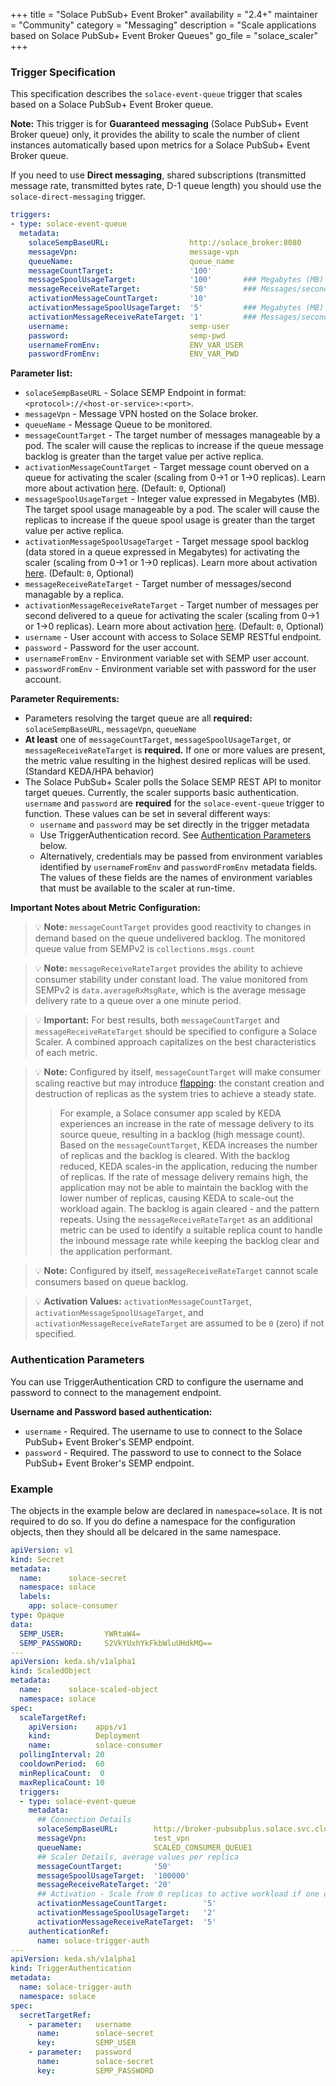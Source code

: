 +++
title = "Solace PubSub+ Event Broker"
availability = "2.4+"
maintainer = "Community"
category = "Messaging"
description = "Scale applications based on Solace PubSub+ Event Broker Queues"
go_file = "solace_scaler"
+++

### Trigger Specification

This specification describes the `solace-event-queue` trigger that scales based on a Solace PubSub+ Event Broker queue.

**Note:**
This trigger is for **Guaranteed messaging** (Solace PubSub+ Event Broker queue) only, it provides the ability to scale the number of client instances automatically based upon metrics for a Solace PubSub+ Event Broker queue.

If you need to use **Direct messaging**, shared subscriptions (transmitted message rate, transmitted bytes rate, D-1 queue length) you should use the `solace-direct-messaging` trigger.


```yaml
triggers:
- type: solace-event-queue
  metadata:
    solaceSempBaseURL:                  http://solace_broker:8080
    messageVpn:                         message-vpn
    queueName:                          queue_name
    messageCountTarget:                 '100'
    messageSpoolUsageTarget:            '100'       ### Megabytes (MB)
    messageReceiveRateTarget:           '50'        ### Messages/second over last 1 minute interval
    activationMessageCountTarget:       '10'
    activationMessageSpoolUsageTarget:  '5'         ### Megabytes (MB)
    activationMessageReceiveRateTarget: '1'         ### Messages/second over last 1 minute interval
    username:                           semp-user
    password:                           semp-pwd
    usernameFromEnv:                    ENV_VAR_USER
    passwordFromEnv:                    ENV_VAR_PWD
```

**Parameter list:**

- `solaceSempBaseURL` - Solace SEMP Endpoint in format: `<protocol>://<host-or-service>:<port>`.
- `messageVpn` - Message VPN hosted on the Solace broker.
- `queueName` - Message Queue to be monitored.
- `messageCountTarget` - The target number of messages manageable by a pod. The scaler will cause the replicas to increase if the queue message backlog is greater than the target value per active replica.
- `activationMessageCountTarget` - Target message count oberved on a queue for activating the scaler (scaling from 0->1 or 1->0 replicas). Learn more about activation [here](./../concepts/scaling-deployments.md#activating-and-scaling-thresholds). (Default: `0`, Optional)
- `messageSpoolUsageTarget` - Integer value expressed in Megabytes (MB). The target spool usage manageable by a pod. The scaler will cause the replicas to increase if the queue spool usage is greater than the target value per active replica.
- `activationMessageSpoolUsageTarget` - Target message spool backlog (data stored in a queue expressed in Megabytes) for activating the scaler (scaling from 0->1 or 1->0 replicas). Learn more about activation [here](./../concepts/scaling-deployments.md#activating-and-scaling-thresholds). (Default: `0`, Optional)
- `messageReceiveRateTarget` - Target number of messages/second managable by a replica.
- `activationMessageReceiveRateTarget` - Target number of messages per second delivered to a queue for activating the scaler (scaling from 0->1 or 1->0 replicas). Learn more about activation [here](./../concepts/scaling-deployments.md#activating-and-scaling-thresholds). (Default: `0`, Optional)
- `username` - User account with access to Solace SEMP RESTful endpoint.
- `password` - Password for the user account.
- `usernameFromEnv` - Environment variable set with SEMP user account.
- `passwordFromEnv` - Environment variable set with password for the user account.

**Parameter Requirements:**

- Parameters resolving the target queue are all **required:** `solaceSempBaseURL`, `messageVpn`, `queueName`
- **At least** one of `messageCountTarget`, `messageSpoolUsageTarget`, or `messageReceiveRateTarget` is **required.** If one or more values are present, the metric value resulting in the highest desired replicas will be used. (Standard KEDA/HPA behavior)
- The Solace PubSub+ Scaler polls the Solace SEMP REST API to monitor target queues. Currently, the scaler supports basic authentication. `username` and `password` are **required** for the `solace-event-queue` trigger to function. These values can be set in several different ways:
    - `username` and `password` may be set directly in the trigger metadata
    - Use TriggerAuthentication record. See [Authentication Parameters](#authentication-parameters) below.
    - Alternatively, credentials may be passed from environment variables identified by `usernameFromEnv` and `passwordFromEnv` metadata fields. The values of these fields are the names of environment variables that must be available to the scaler at run-time.

**Important Notes about Metric Configuration:**

> &#128161; **Note:** `messageCountTarget` provides good reactivity to changes in demand based on the queue undelivered backlog. The monitored queue value from SEMPv2 is `collections.msgs.count`

> &#128161; **Note:** `messageReceiveRateTarget` provides the ability to achieve consumer stability under constant load. The value monitored from SEMPv2 is `data.averageRxMsgRate`, which is the average message delivery rate to a queue over a one minute period.

> &#128161; **Important:** For best results, both `messageCountTarget` and `messageReceiveRateTarget` should be specified to configure a Solace Scaler. A combined approach capitalizes on the best characteristics of each metric.

> &#128161; **Note:** Configured by itself, `messageCountTarget` will make consumer scaling reactive but may introduce [flapping](https://kubernetes.io/docs/tasks/run-application/horizontal-pod-autoscale/#flapping): the constant creation and destruction of replicas as the system tries to achieve a steady state.
>> For example, a Solace consumer app scaled by KEDA experiences an increase in the rate of message delivery to its source queue, resulting in a backlog (high message count). Based on the `messageCountTarget`, KEDA increases the number of replicas and the backlog is cleared. With the backlog reduced, KEDA scales-in the application, reducing the number of replicas. If the rate of message delivery remains high, the application may not be able to maintain the backlog with the lower number of replicas, causing KEDA to scale-out the workload again. The backlog is again cleared - and the pattern repeats. Using the `messageReceiveRateTarget` as an additional metric can be used to identify a suitable replica count to handle the inbound message rate while keeping the backlog clear and the application performant.

> &#128161; **Note:** Configured by itself, `messageReceiveRateTarget` cannot scale consumers based on queue backlog.

> &#128161; **Activation Values:** `activationMessageCountTarget`, `activationMessageSpoolUsageTarget`, and `activationMessageReceiveRateTarget` are assumed to be `0` (zero) if not specified.

### Authentication Parameters

You can use TriggerAuthentication CRD to configure the username and password to connect to the management endpoint.

**Username and Password based authentication:**
- `username` - Required. The username to use to connect to the Solace PubSub+ Event Broker's SEMP endpoint.
- `password` - Required. The password to use to connect to the Solace PubSub+ Event Broker's SEMP endpoint.

### Example

The objects in the example below are declared in `namespace=solace`. It is not required to do so. If you do define a namespace for the configuration objects, then they should all be delcared in the same namespace.

```yaml
apiVersion: v1
kind: Secret
metadata:
  name:      solace-secret
  namespace: solace
  labels:
    app: solace-consumer
type: Opaque
data:
  SEMP_USER:         YWRtaW4=
  SEMP_PASSWORD:     S2VkYUxhYkFkbWluUHdkMQ==
---
apiVersion: keda.sh/v1alpha1
kind: ScaledObject
metadata:
  name:      solace-scaled-object
  namespace: solace
spec:
  scaleTargetRef:
    apiVersion:    apps/v1
    kind:          Deployment
    name:          solace-consumer
  pollingInterval: 20
  cooldownPeriod:  60
  minReplicaCount:  0
  maxReplicaCount: 10
  triggers:
  - type: solace-event-queue
    metadata:
      ## Connection Details
      solaceSempBaseURL:        http://broker-pubsubplus.solace.svc.cluster.local:8080
      messageVpn:               test_vpn
      queueName:                SCALED_CONSUMER_QUEUE1
      ## Scaler Details, average values per replica
      messageCountTarget:       '50'
      messageSpoolUsageTarget:  '100000'
      messageReceiveRateTarget: '20'
      ## Activation - Scale from 0 replicas to active workload if one of the conditions is met
      activationMessageCountTarget:        '5'
      activationMessageSpoolUsageTarget:   '2'
      activationMessageReceiveRateTarget:  '5'
    authenticationRef:
      name: solace-trigger-auth
---
apiVersion: keda.sh/v1alpha1
kind: TriggerAuthentication
metadata:
  name: solace-trigger-auth
  namespace: solace
spec:
  secretTargetRef:
    - parameter:   username
      name:        solace-secret
      key:         SEMP_USER
    - parameter:   password
      name:        solace-secret
      key:         SEMP_PASSWORD
```
